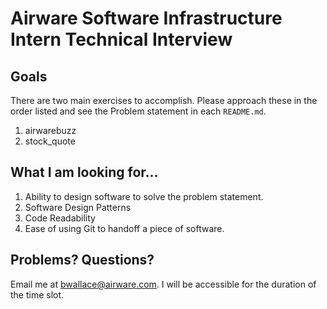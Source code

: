 # Airware Software Infrastructure Intern Technical Interview

## Goals

There are two main exercises to accomplish.  Please approach these in the order
listed and see the Problem statement in each `README.md`.

1. airwarebuzz
1. stock_quote

## What I am looking for...

1. Ability to design software to solve the problem statement.
1. Software Design Patterns
1. Code Readability
1. Ease of using Git to handoff a piece of software.

## Problems?  Questions?

Email me at bwallace@airware.com.  I will be accessible for the duration of the time slot.
